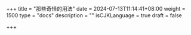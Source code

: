+++
title = "那些奇怪的用法"
date = 2024-07-13T11:14:41+08:00
weight = 1500
type = "docs"
description = ""
isCJKLanguage = true
draft = false

+++



